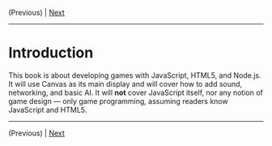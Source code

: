 (Previous) | [Next](./Chapter1.md)

<hr>

# Introduction

This book is about developing games with JavaScript, HTML5, and Node.js. It
will use Canvas as its main display and will cover how to add sound,
networking, and basic AI. It will **not** cover JavaScript itself, nor any
notion of game design — only game programming, assuming readers know JavaScript
and HTML5.

<hr>

(Previous) | [Next](./Chapter1.md)
